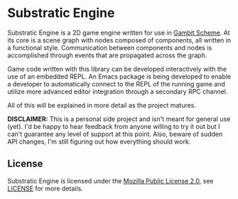 # Substratic Engine

Substratic Engine is a 2D game engine written for use in [Gambit
Scheme](http://gambitscheme.org/).  At its core is a scene graph with nodes
composed of components, all written in a functional style.  Communication
between components and nodes is accomplished through events that are propagated
across the graph.

Game code written with this library can be developed interactively with the use
of an embedded REPL.  An Emacs package is being developed to enable a developer
to automatically connect to the REPL of the running game and utilize more
advanced editor integration through a secondary RPC channel.

All of this will be explained in more detail as the project matures.

**DISCLAIMER:** This is a personal side project and isn't meant for general use
(yet).  I'd be happy to hear feedback from anyone willing to try it out but I
can't guarantee any level of support at this point.  Also, beware of sudden API
changes, I'm still figuring out how everything should work.

## License

Substratic Engine is licensed under the [Mozilla Public License
2.0](https://www.mozilla.org/MPL/2.0/), see [LICENSE](LICENSE) for more details.
